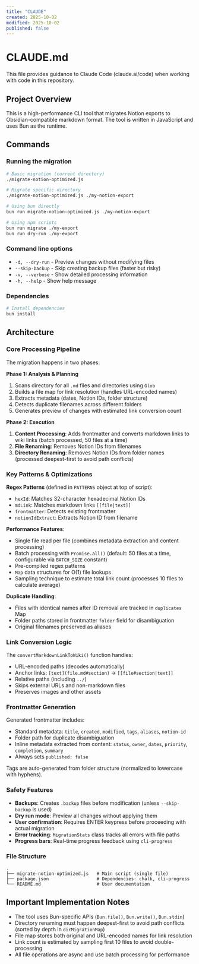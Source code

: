 ```yaml
---
title: "CLAUDE"
created: 2025-10-02
modified: 2025-10-02
published: false
---
```


# CLAUDE.md

This file provides guidance to Claude Code (claude.ai/code) when working with code in this repository.

## Project Overview

This is a high-performance CLI tool that migrates Notion exports to Obsidian-compatible markdown format. The tool is written in JavaScript and uses Bun as the runtime.

## Commands

### Running the migration
```bash
# Basic migration (current directory)
./migrate-notion-optimized.js

# Migrate specific directory
./migrate-notion-optimized.js ./my-notion-export

# Using bun directly
bun run migrate-notion-optimized.js ./my-notion-export

# Using npm scripts
bun run migrate ./my-export
bun run dry-run ./my-export
```

### Command line options
- `-d, --dry-run` - Preview changes without modifying files
- `--skip-backup` - Skip creating backup files (faster but risky)
- `-v, --verbose` - Show detailed processing information
- `-h, --help` - Show help message

### Dependencies
```bash
# Install dependencies
bun install
```

## Architecture

### Core Processing Pipeline

The migration happens in two phases:

**Phase 1: Analysis & Planning**
1. Scans directory for all `.md` files and directories using `Glob`
2. Builds a file map for link resolution (handles URL-encoded names)
3. Extracts metadata (dates, Notion IDs, folder structure)
4. Detects duplicate filenames across different folders
5. Generates preview of changes with estimated link conversion count

**Phase 2: Execution**
1. **Content Processing**: Adds frontmatter and converts markdown links to wiki links (batch processed, 50 files at a time)
2. **File Renaming**: Removes Notion IDs from filenames
3. **Directory Renaming**: Removes Notion IDs from folder names (processed deepest-first to avoid path conflicts)

### Key Patterns & Optimizations

**Regex Patterns** (defined in `PATTERNS` object at top of script):
- `hexId`: Matches 32-character hexadecimal Notion IDs
- `mdLink`: Matches markdown links `[[file|text]]`
- `frontmatter`: Detects existing frontmatter
- `notionIdExtract`: Extracts Notion ID from filename

**Performance Features**:
- Single file read per file (combines metadata extraction and content processing)
- Batch processing with `Promise.all()` (default: 50 files at a time, configurable via `BATCH_SIZE` constant)
- Pre-compiled regex patterns
- `Map` data structures for O(1) file lookups
- Sampling technique to estimate total link count (processes 10 files to calculate average)

**Duplicate Handling**:
- Files with identical names after ID removal are tracked in `duplicates` Map
- Folder paths stored in frontmatter `folder` field for disambiguation
- Original filenames preserved as aliases

### Link Conversion Logic

The `convertMarkdownLinkToWiki()` function handles:
- URL-encoded paths (decodes automatically)
- Anchor links: `[text](file.md#section)` → `[[file#section|text]]`
- Relative paths (including `../`)
- Skips external URLs and non-markdown files
- Preserves images and other assets

### Frontmatter Generation

Generated frontmatter includes:
- Standard metadata: `title`, `created`, `modified`, `tags`, `aliases`, `notion-id`
- Folder path for duplicate disambiguation
- Inline metadata extracted from content: `status`, `owner`, `dates`, `priority`, `completion`, `summary`
- Always sets `published: false`

Tags are auto-generated from folder structure (normalized to lowercase with hyphens).

### Safety Features

- **Backups**: Creates `.backup` files before modification (unless `--skip-backup` is used)
- **Dry run mode**: Preview all changes without applying them
- **User confirmation**: Requires ENTER keypress before proceeding with actual migration
- **Error tracking**: `MigrationStats` class tracks all errors with file paths
- **Progress bars**: Real-time progress feedback using `cli-progress`

### File Structure

```
.
├── migrate-notion-optimized.js   # Main script (single file)
├── package.json                  # Dependencies: chalk, cli-progress
└── README.md                     # User documentation
```

## Important Implementation Notes

- The tool uses Bun-specific APIs (`Bun.file()`, `Bun.write()`, `Bun.stdin`)
- Directory renaming must happen deepest-first to avoid path conflicts (sorted by depth in `dirMigrationMap`)
- File map stores both original and URL-encoded names for link resolution
- Link count is estimated by sampling first 10 files to avoid double-processing
- All file operations are async and use batch processing for performance

